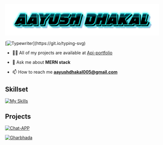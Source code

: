 <img src="https://github.com/aayush2561/aayush2561/blob/main/image/Header.png" width="1000">

[![Typewriter](https://readme-typing-svg.herokuapp.com?font=Orbitron&size=30&duration=4000&pause=500&center=true&random=false&width=1200&lines=I+am+a+programmer;I+am+a+Backend+developer;)](https://git.io/typing-svg)

- 👨‍💻 All of my projects are available at [Api-portfolio](https://portfolio-uy4c.onrender.com/)

- 💬 Ask me about **MERN stack**

- 📫 How to reach me **aayushdhakal005@gmail.com**

## Skillset
[![My Skills](https://skillicons.dev/icons?i=html,css,javascript,nodejs,express,mongodb,git,postman&perline=12)](https://skillicons.dev)

## Projects
[![Chat-APP](https://github-readme-stats.vercel.app/api/pin/?username=aayush2561&repo=chat-app&border_color=289BF9&bg_color=0D1117&title_color=C9D1D9&text_color=8B949E&icon_color=289BF9)](https://github.com/aayush2561/chat-app)


[![Gharbhada](https://github-readme-stats.vercel.app/api/pin/?username=aayush2561&repo=gharbhada&border_color=289BF9&bg_color=0D1117&title_color=C9D1D9&text_color=8B949E&icon_color=289BF9)](https://github.com/aayush2561/gharbhada)

